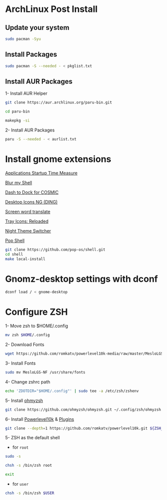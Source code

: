 # ArchLinux Post Install

## Update your system

```bash
sudo pacman -Syu
```

## Install Packages

```bash
sudo pacman -S --needed - < pkglist.txt
```
## Install AUR Packages

1- Install AUR Helper <Paru>
```bash
git clone https://aur.archlinux.org/paru-bin.git

cd paru-bin

makepkg -si
```
2- Install AUR Packages

```bash
paru -S --needed - < aurlist.txt
```
# Install gnome extensions
                                
[Applications Startup Time Measure](https://extensions.gnome.org/extension/5087/startup-measure/)
                                
[Blur my Shell](https://extensions.gnome.org/extension/3193/blur-my-shell/)
                                
[Dash to Dock for COSMIC](https://extensions.gnome.org/extension/5004/dash-to-dock-for-cosmic/)
                                
[Desktop Icons NG (DING)]()
                                
[Screen word translate](https://extensions.gnome.org/extension/1849/screen-word-translate/)
                                
[Tray Icons: Reloaded](https://extensions.gnome.org/extension/2890/tray-icons-reloaded/)
                                
[Night Theme Switcher](https://extensions.gnome.org/extension/2236/night-theme-switcher/)

[Pop Shell](https://support.system76.com/articles/pop-shell/)                    
```bash
git clone https://github.com/pop-os/shell.git
cd shell
make local-install
```
# Gnomz-desktop settings with dconf
                                
```bash
dconf load / < gnome-desktop
```                                
                                
# Configure ZSH

1- Move zsh to $HOME/.config

```bash
mv zsh $HOME/.config
```

2- Download Fonts

```bash
wget https://github.com/romkatv/powerlevel10k-media/raw/master/MesloLGS%20NF%20Regular.ttf https://github.com/romkatv/powerlevel10k-media/raw/master/MesloLGS%20NF%20Bold.ttf https://github.com/romkatv/powerlevel10k-media/raw/master/MesloLGS%20NF%20Italic.ttf https://github.com/romkatv/powerlevel10k-media/raw/master/MesloLGS%20NF%20Bold%20Italic.ttf -P ./MesloLGS-NF
```

3- Install Fonts

```bash
sudo mv MesloLGS-NF /usr/share/fonts
```

4- Change zshrc path

```bash
echo 'ZDOTDIR="$HOME/.config"' | sudo tee -a /etc/zsh/zshenv
```
5- Install [ohmyzsh](https://github.com/ohmyzsh/ohmyzsh)

```bash
git clone https://github.com/ohmyzsh/ohmyzsh.git ~/.config/zsh/ohmyzsh 
```  

6- Install [Powerlevel10k](https://github.com/romkatv/powerlevel10k) & [Plugins](https://github.com/zsh-users)

```bash  
git clone --depth=1 https://github.com/romkatv/powerlevel10k.git ${ZSH_CUSTOM:-$HOME/.config/zsh/ohmyzsh/custom}/themes/powerlevel10k && git clone https://github.com/zsh-users/zsh-syntax-highlighting.git ${ZSH_CUSTOM:-~/.config/zsh/ohmyzsh/custom}/plugins/zsh-syntax-highlighting && git clone https://github.com/zsh-users/zsh-autosuggestions ${ZSH_CUSTOM:-~/.config/zsh/ohmyzsh/custom}/plugins/zsh-autosuggestions &&   git clone https://github.com/zsh-users/zsh-completions ${ZSH_CUSTOM:-${ZSH:-~/.config/zsh/ohmyzsh}/custom}/plugins/zsh-completions &&  git clone https://github.com/zsh-users/zsh-history-substring-search ${ZSH_CUSTOM:-~/.config/zsh/ohmyzsh/custom}/plugins/zsh-history-substring-search
```  
  
  

5- ZSH as the default shell 

* for `root`

```bash
sudo -s
```

```bash
chsh -s /bin/zsh root
```

```bash
exit
```

* for `user`

```bash
chsh -s /bin/zsh $USER
```



